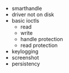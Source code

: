 * smarthandle
* driver not on disk
* basic ioctls
    * read
    * write
    * handle protection
    * read protection
* keylogging
* screenshot
* persistency
